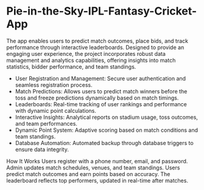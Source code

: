 # Pie-in-the-Sky-IPL-Fantasy-Cricket-App
The app enables users to predict match outcomes, place bids, and track performance through interactive leaderboards. Designed to provide an engaging user experience, the project incorporates robust data management and analytics capabilities, offering insights into match statistics, bidder performance, and team standings.

* User Registration and Management: Secure user authentication and seamless registration process.
* Match Predictions: Allows users to predict match winners before the toss and freeze predictions dynamically based on match timings.
* Leaderboards: Real-time tracking of user rankings and performance with dynamic point calculations.
* Interactive Insights: Analytical reports on stadium usage, toss outcomes, and team performances.
* Dynamic Point System: Adaptive scoring based on match conditions and team standings.
* Database Automation: Automated backup through database triggers to ensure data integrity.

How It Works
Users register with a phone number, email, and password.
Admin updates match schedules, venues, and team standings.
Users predict match outcomes and earn points based on accuracy.
The leaderboard reflects top performers, updated in real-time after matches.
